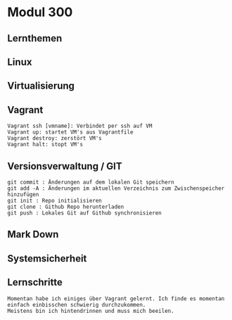 # Modul 300
## Lernthemen
## Linux
## Virtualisierung
## Vagrant
	Vagrant ssh [vmname]: Verbindet per ssh auf VM
	Vagrant up: startet VM's aus Vagrantfile
	Vagrant destroy: zerstört VM's
	Vagrant halt: stopt VM's
## Versionsverwaltung / GIT
	git commit : Änderungen auf dem lokalen Git speichern
	git add -A : Änderungen im aktuellen Verzeichnis zum Zwischenspeicher hinzufügen
	git init : Repo initialisieren
	git clone : Github Repo herunterladen
	git push : Lokales Git auf Github synchronisieren
## Mark Down
## Systemsicherheit
## Lernschritte
	Momentan habe ich einiges über Vagrant gelernt. Ich finde es momentan einfach einbisschen schwierig durchzukommen.
	Meistens bin ich hintendrinnen und muss mich beeilen.